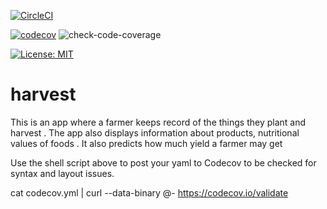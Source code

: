 
[![CircleCI](https://circleci.com/gh/GunPointCoders/harvest/tree/master.svg?style=svg)](https://circleci.com/gh/GunPointCoders/harvest/tree/master)

[![codecov](https://codecov.io/gh/GunPointCoders/harvest/branch/master/graph/badge.svg?token=1AYMUTWEBR)](https://codecov.io/gh/GunPointCoders/harvest)
![check-code-coverage](https://img.shields.io/badge/code--coverage-80%-brightgreen)

[![License: MIT](https://img.shields.io/badge/License-MIT-yellow.svg)](https://opensource.org/licenses/MIT)



# harvest
This is an app where a farmer keeps record of the things they plant and harvest . The app also displays information about products, nutritional values of foods . It also predicts how much yield a farmer may get 



Use the shell script above to post your yaml to Codecov to be checked for syntax and layout issues.

cat codecov.yml | curl --data-binary @- https://codecov.io/validate
